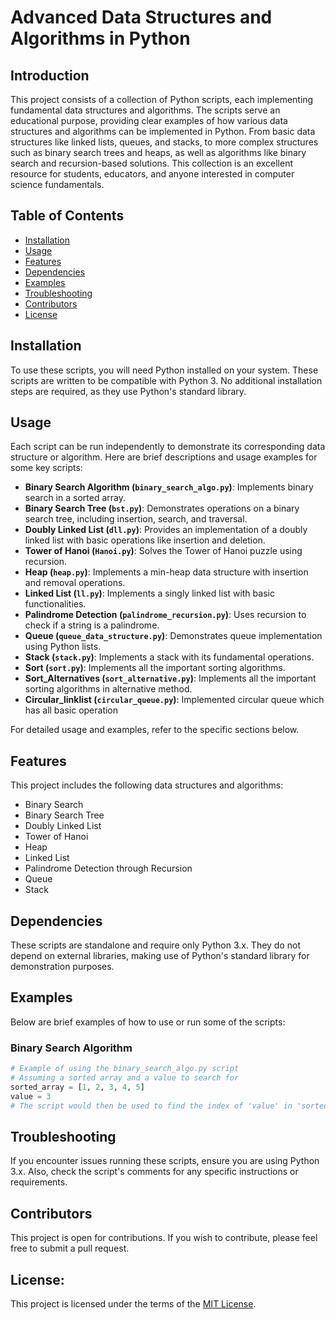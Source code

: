 # Advanced Data Structures and Algorithms in Python

## Introduction
This project consists of a collection of Python scripts, each implementing fundamental data structures and algorithms. The scripts serve an educational purpose, providing clear examples of how various data structures and algorithms can be implemented in Python. From basic data structures like linked lists, queues, and stacks, to more complex structures such as binary search trees and heaps, as well as algorithms like binary search and recursion-based solutions. This collection is an excellent resource for students, educators, and anyone interested in computer science fundamentals.

## Table of Contents
- [Installation](#installation)
- [Usage](#usage)
- [Features](#features)
- [Dependencies](#dependencies)
- [Examples](#examples)
- [Troubleshooting](#troubleshooting)
- [Contributors](#contributors)
- [License](#license)

## Installation
To use these scripts, you will need Python installed on your system. These scripts are written to be compatible with Python 3. No additional installation steps are required, as they use Python's standard library.

## Usage
Each script can be run independently to demonstrate its corresponding data structure or algorithm. Here are brief descriptions and usage examples for some key scripts:

- **Binary Search Algorithm (`binary_search_algo.py`)**: Implements binary search in a sorted array.
- **Binary Search Tree (`bst.py`)**: Demonstrates operations on a binary search tree, including insertion, search, and traversal.
- **Doubly Linked List (`dll.py`)**: Provides an implementation of a doubly linked list with basic operations like insertion and deletion.
- **Tower of Hanoi (`Hanoi.py`)**: Solves the Tower of Hanoi puzzle using recursion.
- **Heap (`heap.py`)**: Implements a min-heap data structure with insertion and removal operations.
- **Linked List (`ll.py`)**: Implements a singly linked list with basic functionalities.
- **Palindrome Detection (`palindrome_recursion.py`)**: Uses recursion to check if a string is a palindrome.
- **Queue (`queue_data_structure.py`)**: Demonstrates queue implementation using Python lists.
- **Stack (`stack.py`)**: Implements a stack with its fundamental operations.
- **Sort (`sort.py`)**: Implements all the important sorting algorithms.
- **Sort_Alternatives (`sort_alternative.py`)**: Implements all the important sorting algorithms in alternative method.
- **Circular_linklist (`circular_queue.py`)**: Implemented circular queue which has all basic operation

For detailed usage and examples, refer to the specific sections below.

## Features
This project includes the following data structures and algorithms:
- Binary Search
- Binary Search Tree
- Doubly Linked List
- Tower of Hanoi
- Heap
- Linked List
- Palindrome Detection through Recursion
- Queue
- Stack

## Dependencies
These scripts are standalone and require only Python 3.x. They do not depend on external libraries, making use of Python's standard library for demonstration purposes.

## Examples
Below are brief examples of how to use or run some of the scripts:

### Binary Search Algorithm
```python
# Example of using the binary_search_algo.py script
# Assuming a sorted array and a value to search for
sorted_array = [1, 2, 3, 4, 5]
value = 3
# The script would then be used to find the index of 'value' in 'sorted_array'
````
## Troubleshooting
If you encounter issues running these scripts, ensure you are using Python 3.x. Also, check the script's comments for any specific instructions or requirements.

## Contributors
This project is open for contributions. If you wish to contribute, please feel free to submit a pull request.

## License:
This project is licensed under the terms of the [MIT License](LICENSE).